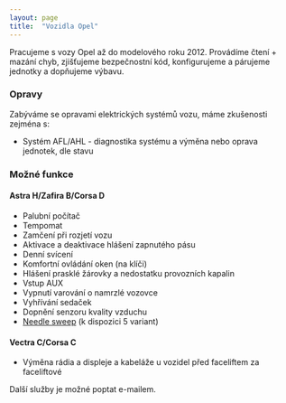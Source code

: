 ```yaml
---
layout: page
title:  "Vozidla Opel"
---
```

Pracujeme s vozy Opel až do modelového roku 2012. Provádíme čtení + mazání chyb, zjišťujeme bezpečnostní kód, konfigurujeme a párujeme jednotky a dopňujeme výbavu.

### Opravy

Zabýváme se opravami elektrických systémů vozu, máme zkušenosti zejména s:

* Systém AFL/AHL - diagnostika systému a výměna nebo oprava jednotek, dle stavu

### Možné funkce
#### Astra H/Zafira B/Corsa D
* Palubní počítač
* Tempomat
* Zamčení při rozjetí vozu
* Aktivace a deaktivace hlášení zapnutého pásu
* Denní svícení
* Komfortní ovládání oken (na klíči)
* Hlášení prasklé žárovky a nedostatku provozních kapalin
* Vstup AUX
* Vypnutí varování o namrzlé vozovce
* Vyhřívání sedaček
* Dopnění senzoru kvality vzduchu
* [Needle sweep](https://www.youtube.com/watch?v=9Z4dCAn1JkU) (k dispozici 5 variant)

#### Vectra C/Corsa C
* Výměna rádia a displeje a kabeláže u vozidel před faceliftem za faceliftové

Další služby je možné poptat e-mailem.
